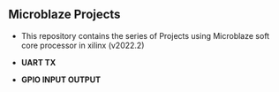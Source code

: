## Microblaze Projects

- This repository contains the series of Projects using Microblaze soft core processor in xilinx (v2022.2)

- **UART TX**
- **GPIO INPUT OUTPUT**